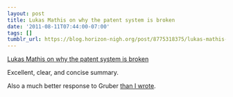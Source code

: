 ```yaml
---
layout: post
title: Lukas Mathis on why the patent system is broken
date: '2011-08-11T07:44:00-07:00'
tags: []
tumblr_url: https://blog.horizon-nigh.org/post/8775318375/lukas-mathis-on-why-the-patent-system-is-broken
---
```

[Lukas Mathis on why the patent system is broken](http://ignorethecode.net/blog/2011/08/08/more_on_software_patents/)  

Excellent, clear, and concise summary.

Also a much better response to Gruber [than I wrote](http://blog.horizon-nigh.org/2011/08/03/gruber-on-google-on-patents-and-products.html).

